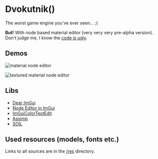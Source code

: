# Dvokutnik()
The worst game engine you've ever seen... ;(

**But!** With node based material editor (very very very pre-alpha version). Don't judge me, I know the [code is ugly](https://github.com/microsoft/calculator).

## Demos
![material node editor](https://github.com/mtiapko/dk/blob/master/res/screenshot/material-node-editor.png)

![textured material node editor](https://github.com/mtiapko/dk/blob/master/res/screenshot/textured-material-node-editor.png)

## Libs
- [Dear ImGui](https://github.com/ocornut/imgui)
- [Node Editor in ImGui](https://github.com/thedmd/imgui-node-editor)
- [ImGuiColorTextEdit](https://github.com/BalazsJako/ImGuiColorTextEdit)
- [Assimp](https://github.com/assimp/assimp)
- [SOIL](https://www.lonesock.net/soil.html)

## Used resources (models, fonts etc.)
Links to all sources are in the [/res](https://github.com/mtiapko/dk/res) directory.
